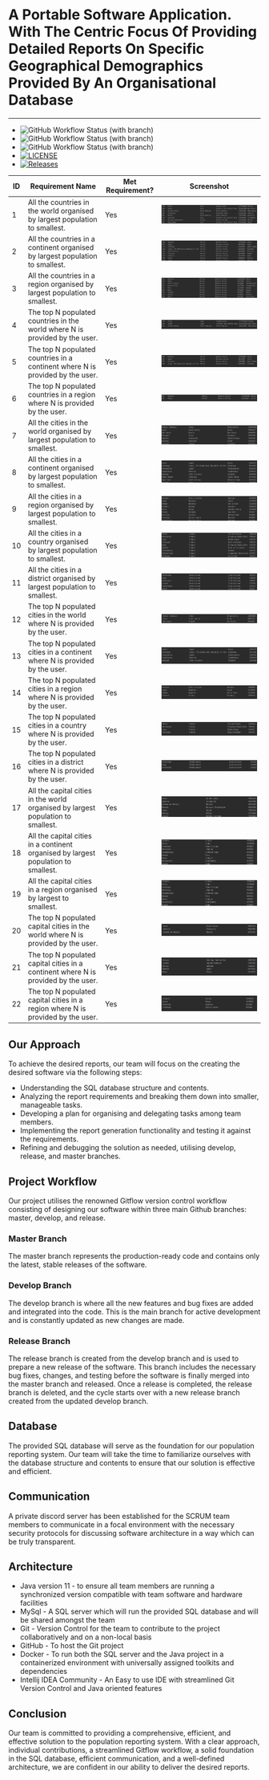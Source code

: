<h1>A Portable Software Application. With The Centric Focus Of Providing Detailed Reports On Specific Geographical Demographics Provided By An Organisational Database</h1>
<hr/>

* ![GitHub Workflow Status (with branch)](https://img.shields.io/github/actions/workflow/status/josephm89/sem/main.yml?branch=master&label=master&style=flat-square)
* ![GitHub Workflow Status (with branch)](https://img.shields.io/github/actions/workflow/status/josephm89/sem/main.yml?branch=develop&label=develop&style=flat-square)
* ![GitHub Workflow Status (with branch)](https://img.shields.io/github/actions/workflow/status/josephm89/sem/main.yml?branch=release&label=release&style=flat-square)
* [![LICENSE](https://img.shields.io/github/license/josephm89/sem.svg?style=flat-square)](https://github.com/josephm89/sem/blob/master/LICENSE)
* [![Releases](https://img.shields.io/github/release/josephm89/sem/all.svg?style=flat-square)](https://github.com/josephm89/sem/releases)

| ID | Requirement Name | Met Requirement? | Screenshot                                                 |
|----|------------------|------------------|------------------------------------------------------------|
| 1  | All the countries in the world organised by largest population to smallest.       | Yes              | [![Screenshot A](/screenshots/1.png)](/screenshots/2.png)  |
| 2  | All the countries in a continent organised by largest population to smallest.       | Yes              | [![Screenshot A](/screenshots/2.png)](/screenshots/2.png)  |
| 3  | All the countries in a region organised by largest population to smallest.        | Yes              | [![Screenshot A](/screenshots/3.png)](/screenshots/2.png)  |
| 4  | The top N populated countries in the world where N is provided by the user.       | Yes              | [![Screenshot A](/screenshots/4.png)](/screenshots/2.png)  |
| 5  | The top N populated countries in a continent where N is provided by the user.       | Yes              | [![Screenshot A](/screenshots/5.png)](/screenshots/2.png)  |
| 6  | The top N populated countries in a region where N is provided by the user.       | Yes              | [![Screenshot A](/screenshots/6.png)](/screenshots/2.png)  |
| 7  | All the cities in the world organised by largest population to smallest.       | Yes              | [![Screenshot A](/screenshots/7.png)](/screenshots/2.png)  |
| 8  | All the cities in a continent organised by largest population to smallest.       | Yes              | [![Screenshot A](/screenshots/8.png)](/screenshots/2.png)  |
| 9  | All the cities in a region organised by largest population to smallest.       | Yes              | [![Screenshot A](/screenshots/9.png)](/screenshots/2.png)  |
| 10 | All the cities in a country organised by largest population to smallest.       | Yes              | [![Screenshot A](/screenshots/10.png)](/screenshots/2.png) |
| 11 | All the cities in a district organised by largest population to smallest.       | Yes              | [![Screenshot A](/screenshots/11.png)](/screenshots/2.png) |
| 12 | The top N populated cities in the world where N is provided by the user.      | Yes              | [![Screenshot A](/screenshots/12.png)](/screenshots/2.png) |
| 13 | The top N populated cities in a continent where N is provided by the user.      | Yes              | [![Screenshot A](/screenshots/13.png)](/screenshots/2.png) |
| 14 | The top N populated cities in a region where N is provided by the user.       | Yes              | [![Screenshot A](/screenshots/14.png)](/screenshots/2.png) |
| 15 | The top N populated cities in a country where N is provided by the user.       | Yes              | [![Screenshot A](/screenshots/15.png)](/screenshots/2.png) |
| 16 | The top N populated cities in a district where N is provided by the user.       | Yes              | [![Screenshot A](/screenshots/16.png)](/screenshots/2.png) |
| 17 | All the capital cities in the world organised by largest population to smallest.       | Yes              | [![Screenshot A](/screenshots/17.png)](/screenshots/2.png) |
| 18 | All the capital cities in a continent organised by largest population to smallest.     | Yes              | [![Screenshot A](/screenshots/19.png)](/screenshots/2.png) |
| 19 | All the capital cities in a region organised by largest to smallest.     | Yes              | [![Screenshot A](/screenshots/19.png)](/screenshots/2.png) |
| 20 | The top N populated capital cities in the world where N is provided by the user.       | Yes              | [![Screenshot A](/screenshots/20.png)](/screenshots/2.png) |
| 21 | The top N populated capital cities in a continent where N is provided by the user.       | Yes              | [![Screenshot A](/screenshots/21.png)](/screenshots/2.png) |
| 22 | The top N populated capital cities in a region where N is provided by the user.       | Yes              | [![Screenshot A](/screenshots/22.png)](/screenshots/2.png) |


<h2>Our Approach</h2>
<p>To achieve the desired reports, our team will focus on the creating the desired software via the following steps:</p>
<ul>
  <li>Understanding the SQL database structure and contents.</li>
  <li>Analyzing the report requirements and breaking them down into smaller, manageable tasks.</li>
  <li>Developing a plan for organising and delegating tasks among team members.</li>
  <li>Implementing the report generation functionality and testing it against the requirements.</li>
  <li>Refining and debugging the solution as needed, utilising develop, release, and master branches.</li>
</ul>

<h2>Project Workflow</h2>
<p>Our project utilises the renowned Gitflow version control workflow consisting of designing our software within three main Github branches: master, develop, and release.</p>

<h3>Master Branch</h3>
<p>The master branch represents the production-ready code and contains only the latest, stable releases of the software.</p>

<h3>Develop Branch</h3>
<p>The develop branch is where all the new features and bug fixes are added and integrated into the code. This is the main branch for active development and is constantly updated as new changes are made.</p>

<h3>Release Branch</h3>
<p>The release branch is created from the develop branch and is used to prepare a new release of the software. This branch includes the necessary bug fixes, changes, and testing before the software is finally merged into the master branch and released. Once a release is completed, the release branch is deleted, and the cycle starts over with a new release branch created from the updated develop branch.</p>

<h2>Database</h2>
<p>The provided SQL database will serve as the foundation for our population reporting system. Our team will take the time to familiarize ourselves with the database structure and contents to ensure that our solution is effective and efficient.</p>

<h2>Communication</h2>
<p>A private discord server has been established for the SCRUM team members to communicate in a focal environment with the necessary security protocols for discussing software architecture in a way which can be truly transparent.</p>

<h2>Architecture</h2>
<ul>
  <li>Java version 11 - to ensure all team members are running a synchronized version compatible with team software and hardware facilities</li>
  <li>MySql - A SQL server which will run the provided SQL database and will be shared amongst the team</li>
  <li>Git - Version Control for the team to contribute to the project collaboratively and on a non-local basis</li>
  <li>GitHub - To host the Git project</li>
  <li>Docker - To run both the SQL server and the Java project in a containerized environment with universally assigned toolkits and dependencies</li>
  <li>Intellij IDEA Community - An Easy to use IDE with streamlined Git Version Control and Java oriented features</li>
 </ul>
<h2>Conclusion</h2>
<p>Our team is committed to providing a comprehensive, efficient, and effective solution to the population reporting system. With a clear approach, individual contributions, a streamlined Gitflow workflow, a solid foundation in the SQL database, efficient communication, and a well-defined architecture, we are confident in our ability to deliver the desired reports.</p>


